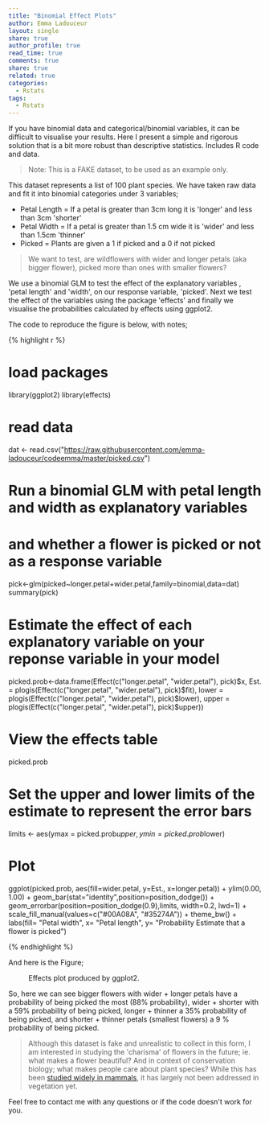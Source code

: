 ```yaml
---
title: "Binomial Effect Plots"
author: Emma Ladouceur 
layout: single
share: true
author_profile: true
read_time: true
comments: true
share: true
related: true
categories:
  - Rstats
tags:
  - Rstats
---
```


If you have binomial data and categorical/binomial variables, it can be difficult to visualise your results. Here I present a simple and rigorous solution that is a bit more robust than descriptive statistics. Includes R code and data.

> Note: This is a FAKE dataset, to be used as an example only. 

This dataset represents a list of 100 plant species. We have taken raw data and fit it into binomial categories under 3 variables;

* Petal Length = If a petal is greater than 3cm long it is 'longer' and less than 3cm 'shorter'
* Petal Width = If a petal is greater than 1.5 cm wide it is 'wider' and less than 1.5cm 'thinner' 
* Picked = Plants are given a 1 if picked and a 0 if not picked

> We want to test, are wildflowers with wider and longer petals (aka bigger flower), picked more than ones with smaller flowers?

We use a binomial GLM to test the effect of the explanatory variables , 'petal length' and 'width', on our response variable, 'picked'. Next we test the effect of the variables using the package 'effects' and finally we visualise the probabilities calculated by effects using ggplot2.

The code to reproduce the figure is below, with notes;


{% highlight r %}

# load packages
library(ggplot2)
library(effects)

# read data
dat <- read.csv("https://raw.githubusercontent.com/emma-ladouceur/codeemma/master/picked.csv")

# Run a binomial GLM with petal length and width as explanatory variables
# and whether a flower is picked or not as a response variable
pick<-glm(picked~longer.petal+wider.petal,family=binomial,data=dat)
summary(pick)

# Estimate the effect of each  explanatory variable on your reponse variable  in your model
picked.prob<-data.frame(Effect(c("longer.petal", "wider.petal"), pick)$x, 
                      Est. = plogis(Effect(c("longer.petal", "wider.petal"), pick)$fit), 
                      lower = plogis(Effect(c("longer.petal", "wider.petal"), pick)$lower),
                      upper = plogis(Effect(c("longer.petal", "wider.petal"), pick)$upper))

# View the effects table
picked.prob

# Set the upper and lower limits of the estimate to represent the error bars
limits <- aes(ymax = picked.prob$upper, ymin=picked.prob$lower)

# Plot
ggplot(picked.prob, aes(fill=wider.petal, y=Est., x=longer.petal)) + ylim(0.00, 1.00) + 
  geom_bar(stat="identity",position=position_dodge()) + geom_errorbar(position=position_dodge(0.9),limits, width=0.2, lwd=1) + 
  scale_fill_manual(values=c("#00A08A", "#35274A")) +  theme_bw() +
  labs(fill= "Petal width", x= "Petal length", y= "Probability Estimate that a flower is picked")
  
  
{% endhighlight %}


And here is the Figure;
<figure style="width: 550px" class="align-center">
  <img src="{{ site.url }}{{ site.baseurl }}/assets/images/posts/Picked.png" alt="">
  <figcaption>Effects plot produced by ggplot2.</figcaption>
</figure>

So, here we can see  bigger flowers with wider + longer petals have a probability of being  picked the most (88% probability), wider + shorter  with a 59% probability of being picked,  longer + thinner a 35% probability of being picked,  and shorter + thinner petals (smallest flowers) a 9 % probability of being picked.


> Although this dataset is fake and unrealistic to collect in this form, I am interested in studying the 'charisma' of flowers in the future; ie. what makes a flower beautiful? And in context of conservation biology; what makes people care about plant species? While this has been [studied widely in mammals](http://onlinelibrary.wiley.com/doi/10.1111/j.1755-263X.2012.00229.x/full), it has largely not been addressed in vegetation yet.


Feel free to contact me with any questions or if the code doesn't work for you.
